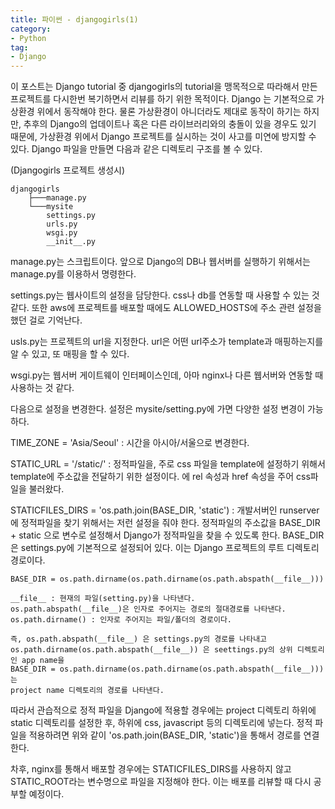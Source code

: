 ```yaml
---
title: 파이썬 - djangogirls(1)
category:
- Python
tag:
- Django
---
```

이 포스트는 Django tutorial 중 djangogirls의 tutorial을 맹목적으로 따라해서 만든 프로젝트를 다시한번
복기하면서 리뷰를 하기 위한 목적이다. Django 는 기본적으로 가상환경 위에서 동작해야 한다. 물론 가상환경이 아니더라도 제대로 동작이 하기는 하지만, 추후의 Django의 업데이트나 혹은 다른 라이브러리와의 충돌이 있을 경우도 있기 때문에, 가상환경 위에서 Django 프로젝트를 실시하는 것이 사고를 미연에 방지할 수 있다.
Django 파일을 만들면 다음과 같은 디렉토리 구조를 볼 수 있다.

(Djangogirls 프로젝트 생성시)

    djangogirls
        ├───manage.py
        └───mysite
            settings.py
            urls.py
            wsgi.py
            __init__.py

manage.py는 스크립트이다. 앞으로 Django의 DB나 웹서버를 실행하기 위해서는 manage.py를 이용하서 명령한다.

settings.py는 웹사이트의 설정을 담당한다. css나 db를 연동할 때 사용할 수 있는 것 같다. 또한 aws에 프로젝트를 배포할 때에도 ALLOWED_HOSTS에 주소 관련 설정을 했던 걸로 기억난다.

usls.py는 프로젝트의 url을 지정한다. url은 어떤 url주소가 template과 매핑하는지를 알 수 있고, 또 매핑을 할 수 있다.

wsgi.py는 웹서버 게이트웨이 인터페이스인데, 아마 nginx나 다른 웹서버와 연동할 때 사용하는 것 같다.

다음으로 설정을 변경한다. 설정은 mysite/setting.py에 가면 다양한 설정 변경이 가능하다.

TIME_ZONE = 'Asia/Seoul' : 시간을 아시아/서울으로 변경한다.

STATIC_URL = '/static/' : 정적파일을, 주로 css 파일을 template에 설정하기 위해서 template에 주소값을 전달하기 위한 설정이다. <head>에 rel 속성과 href 속성을 주어 css파일을 불러왔다.

STATICFILES_DIRS = 'os.path.join(BASE_DIR, 'static') : 개발서버인 runserver에 정적파일을 찾기 위해서는 저런 설정을 줘야 한다. 정적파일의 주소값을 BASE_DIR + static 으로 변수로 설정해서 Django가 정적파일을 찾을 수 있도록 한다. BASE_DIR은 settings.py에 기본적으로 설정되어 있다. 이는 Django 프로젝트의 루트 디렉토리 경로이다.

    BASE_DIR = os.path.dirname(os.path.dirname(os.path.abspath(__file__)))

    __file__ : 현재의 파일(setting.py)을 나타낸다.
    os.path.abspath(__file__)은 인자로 주어지는 경로의 절대경로를 나타낸다.
    os.path.dirname() : 인자로 주어지는 파일/폴더의 경로이다.

    즉, os.path.abspath(__file__) 은 settings.py의 경로를 나타내고
    os.path.dirname(os.path.abspath(__file__)) 은 seettings.py의 상위 디렉토리인 app name을
    BASE_DIR = os.path.dirname(os.path.dirname(os.path.abspath(__file__)))는
    project name 디렉토리의 경로를 나타낸다.
    
따라서 관습적으로 정적 파일을 Django에 적용할 경우에는 project 디렉토리 하위에 static 디렉토리를 설정한 후, 하위에 css, javascript 등의 디렉토리에 넣는다. 정적 파일을 적용하려면 위와 같이 'os.path.join(BASE_DIR, 'static')을 통해서 경로를 연결한다.

차후, nginx를 통해서 배포할 경우에는 STATICFILES_DIRS를 사용하지 않고 STATIC_ROOT라는 변수명으로 파일을 지정해야 한다. 이는 배포를 리뷰할 때 다시 공부할 예정이다.